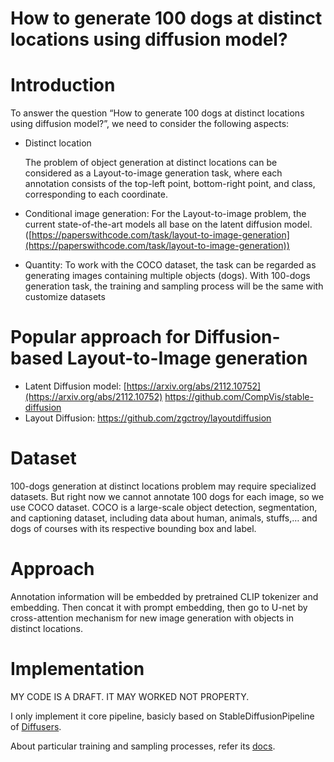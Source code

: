 # How to generate 100 dogs at distinct locations using diffusion model?

# Introduction

To answer the question “How to generate 100 dogs at distinct locations using diffusion model?”, we need to consider the following aspects:

- Distinct location
    
    The problem of object generation at distinct locations can be considered as a Layout-to-image generation task, where each annotation consists of the top-left point, bottom-right point, and class, corresponding to each coordinate.
    
- Conditional image generation: For the Layout-to-image problem, the current state-of-the-art models all base on the latent diffusion model. ([https://paperswithcode.com/task/layout-to-image-generation](https://paperswithcode.com/task/layout-to-image-generation))
- Quantity: To work with the COCO dataset, the task can be regarded as generating images containing multiple objects (dogs). With 100-dogs generation task, the training and sampling process will be the same with customize datasets

# Popular approach for Diffusion-based Layout-to-Image generation

- Latent Diffusion model: [https://arxiv.org/abs/2112.10752](https://arxiv.org/abs/2112.10752) https://github.com/CompVis/stable-diffusion
- Layout Diffusion: https://github.com/zgctroy/layoutdiffusion

# Dataset

100-dogs generation at distinct locations problem may require specialized datasets. But right now we cannot annotate 100 dogs for each image, so we use COCO dataset. COCO is a large-scale object detection, segmentation, and captioning dataset, including data about human, animals, stuffs,… and dogs of courses with its respective bounding box and label.

# Approach

Annotation information will be embedded by pretrained CLIP tokenizer and embedding. Then concat it with prompt embedding, then go to U-net by cross-attention mechanism for new image generation with objects in distinct locations.

# Implementation

MY CODE IS A DRAFT. IT MAY WORKED NOT PROPERTY.

I only implement it core pipeline, basicly based on StableDiffusionPipeline of [Diffusers](https://github.com/huggingface/diffusers/tree/main).

About particular training and sampling processes, refer its [docs](https://huggingface.co/docs/diffusers/v0.26.3/en/api/pipelines/stable_diffusion/text2img#diffusers.StableDiffusionPipeline).